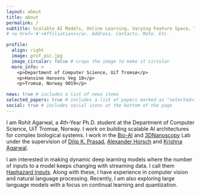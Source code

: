 ```yaml
---
layout: about
title: about
permalink: /
subtitle: Scalable AI Models, Online Learning, Varying Feature Space, Time Series, Large Language Models
# <a href='#'>Affiliations</a>. Address. Contacts. Moto. Etc.

profile:
  align: right
  image: prof_pic.jpg
  image_circular: false # crops the image to make it circular
  more_info: >
    <p>Department of Computer Science, UiT Tromsø</p>
    <p>Hansine Hansens Veg 18</p>
    <p>Tromsø, Norway 9019</p>

news: true # includes a list of news items
selected_papers: true # includes a list of papers marked as "selected={true}"
social: true # includes social icons at the bottom of the page
---
```


I am Rohit Agarwal, a 4th-Year Ph.D. student at the Department of Computer Science, UiT Tromsø, Norway. I work on building scalable AI architectures for complex biological systems. I work in the [Bio-AI](https://www.bioailab.org/) and [3DNanoscopy](https://www.3dnanoscopy.com/) Lab under the supervision of [Dilip K. Prasad](https://sites.google.com/site/dilipprasad/), [Alexander Horsch](https://en.uit.no/ansatte/alexander.horsch) and [Krishna Agarwal](https://sites.google.com/site/uthkrishth/krishnaagarwal).

I am interested in making dynamic deep learning models where the number of inputs to a model keeps changing with streaming data. I call them [Haphazard Inputs](https://openreview.net/pdf?id=R9CgBkeZ6Z). Along with these, I have experience in computer vision and natural language processing. Recently, I am also exploring large language models with a focus on continual learning and quantization.

<!-- Write your biography here. Tell the world about yourself. Link to your favorite [subreddit](http://reddit.com). You can put a picture in, too. The code is already in, just name your picture `prof_pic.jpg` and put it in the `img/` folder.

Put your address / P.O. box / other info right below your picture. You can also disable any of these elements by editing `profile` property of the YAML header of your `_pages/about.md`. Edit `_bibliography/papers.bib` and Jekyll will render your [publications page](/al-folio/publications/) automatically.

Link to your social media connections, too. This theme is set up to use [Font Awesome icons](https://fontawesome.com/) and [Academicons](https://jpswalsh.github.io/academicons/), like the ones below. Add your Facebook, Twitter, LinkedIn, Google Scholar, or just disable all of them. -->
